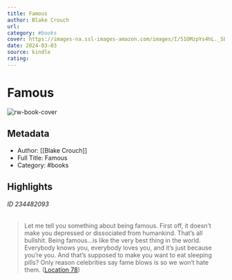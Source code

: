 ```yaml
---
title: Famous
author: Blake Crouch
url: 
category: #books
cover: https://images-na.ssl-images-amazon.com/images/I/51OMzpYs4hL._SL200_.jpg
date: 2024-03-03
source: kindle
rating:
---
```

# Famous

![rw-book-cover](https://images-na.ssl-images-amazon.com/images/I/51OMzpYs4hL._SL200_.jpg)

## Metadata
- Author: [[Blake Crouch]]
- Full Title: Famous
- Category: #books

## Highlights
###### ID 234482093
> Let me tell you something about being famous. First off, it doesn’t make you depressed or dissociated from humankind. That’s all bullshit. Being famous…is like the very best thing in the world. Everybody knows you, everybody loves you, and it’s just because you’re you. And that’s supposed to make you want to eat sleeping pills? Only reason celebrities say fame blows is so we won’t hate them. ([Location 78](https://readwise.io/to_kindle?action=open&asin=B003HNNHZ2&location=78))
    
